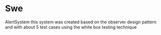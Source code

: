 # Swe
AlertSystem 
this system was created based on the observer design pattern and with about 5 test cases using the white box testing technique 
